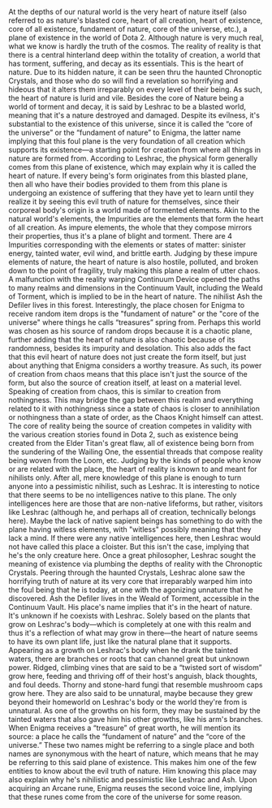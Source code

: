 At the depths of our natural world is the very heart of nature itself (also referred to as nature's blasted core, heart of all creation, heart of existence, core of all existence, fundament of nature, core of the universe, etc.), a plane of existence in the world of Dota 2.
Although nature is very much real, what we know is hardly the truth of the cosmos. The reality of reality is that there is a central hinterland deep within the totality of creation, a world that has torment, suffering, and decay as its essentials. This is the heart of nature. Due to its hidden nature, it can be seen thru the haunted Chronoptic Crystals, and those who do so will find a revelation so horrifying and hideous that it alters them irreparably on every level of their being. As such, the heart of nature is lurid and vile.
Besides the core of Nature being a world of torment and decay, it is said by Leshrac to be a blasted world, meaning that it's a nature destroyed and damaged. Despite its evilness, it's substantial to the existence of this universe, since it is called the “core of the universe” or the “fundament of nature” to Enigma, the latter name implying that this foul plane is the very foundation of all creation which supports its existence—a starting point for creation from where all things in nature are formed from.
According to Leshrac, the physical form generally comes from this plane of existence, which may explain why it is called the heart of nature. If every being's form originates from this blasted plane, then all who have their bodies provided to them from this plane is undergoing an existence of suffering that they have yet to learn until they realize it by seeing this evil truth of nature for themselves, since their corporeal body's origin is a world made of tormented elements.
Akin to the natural world's elements, the Impurities are the elements that form the heart of all creation. As impure elements, the whole that they compose mirrors their properties, thus it's a plane of blight and torment. There are 4 Impurities corresponding with the elements or states of matter: sinister energy, tainted water, evil wind, and brittle earth.
Judging by these impure elements of nature, the heart of nature is also hostile, polluted, and broken down to the point of fragility, truly making this plane a realm of utter chaos.
A malfunction with the reality warping Continuum Device opened the paths to many realms and dimensions in the Continuum Vault, including the Weald of Torment, which is implied to be in the heart of nature. The nihilist Ash the Defiler lives in this forest.
Interestingly, the place chosen for Enigma to receive random item drops is the "fundament of nature" or the "core of the universe" where things he calls “treasures” spring from.
Perhaps this world was chosen as his source of random drops because it is a chaotic plane, further adding that the heart of nature is also chaotic because of its randomness, besides its impurity and desolation. This also adds the fact that this evil heart of nature does not just create the form itself, but just about anything that Enigma considers a worthy treasure. As such, its power of creation from chaos means that this place isn't just the source of the form, but also the source of creation itself, at least on a material level.
Speaking of creation from chaos, this is similar to creation from nothingness. This may bridge the gap between this realm and everything related to it with nothingness since a state of chaos is closer to annihilation or nothingness than a state of order, as the Chaos Knight himself can attest.
The core of reality being the source of creation competes in validity with the various creation stories found in Dota 2, such as existence being created from the Elder Titan's great flaw, all of existence being born from the sundering of the Wailing One, the essential threads that compose reality being woven from the Loom, etc.
Judging by the kinds of people who know or are related with the place, the heart of reality is known to and meant for nihilists only. After all, mere knowledge of this plane is enough to turn anyone into a pessimistic nihilist, such as Leshrac.
It is interesting to notice that there seems to be no intelligences native to this plane. The only intelligences here are those that are non-native lifeforms, but rather, visitors like Leshrac (although he, and perhaps all of creation, technically belongs here). Maybe the lack of native sapient beings has something to do with the plane having witless elements, with "witless" possibly meaning that they lack a mind. If there were any native intelligences here, then Leshrac would not have called this place a cloister. But this isn't the case, implying that he's the only creature here.
Once a great philosopher,  Leshrac sought the meaning of existence via plumbing the depths of reality with the Chronoptic Crystals. Peering through the haunted Crystals, Leshrac alone saw the horrifying truth of nature at its very core that irreparably warped him into the foul being that he is today, at one with the agonizing unnature that he discovered.
Ash the Defiler lives in the Weald of Torment, accessible in the Continuum Vault. His place's name implies that it's in the heart of nature. It's unknown if he coexists with Leshrac.
Solely based on the plants that grow on Leshrac's body—which is completely at one with this realm and thus it's a reflection of what may grow in there—the heart of nature seems to have its own plant life, just like the natural plane that it supports.
Appearing as a growth on Leshrac's body when he drank the tainted waters, there are branches or roots that can channel great but unknown power.
Ridged, climbing vines that are said to be a “twisted sort of wisdom” grow here, feeding and thriving off of their host's anguish, black thoughts, and foul deeds.
Thorny and stone-hard fungi that resemble mushroom caps grow here. They are also said to be unnatural, maybe because they grew beyond their homeworld on Leshrac's body or the world they're from is unnatural. As one of the growths on his form, they may be sustained by the tainted waters that also gave him his other growths, like his arm's branches.
When  Enigma receives a “treasure” of great worth, he will mention its source: a place he calls the “fundament of nature” and the “core of the universe.” These two names might be referring to a single place and both names are synonymous with the heart of nature, which means that he may be referring to this said plane of existence. This makes him one of the few entities to know about the evil truth of nature. Him knowing this place may also explain why he's nihilistic and pessimistic like Leshrac and Ash. Upon acquiring an  Arcane rune, Enigma reuses the second voice line, implying that these runes come from the core of the universe for some reason.

